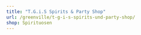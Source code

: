 ```yaml
---
title: "T.G.i.S Spirits & Party Shop"
url: /greenville/t-g-i-s-spirits-und-party-shop/
shop: Spirituosen
---
```


